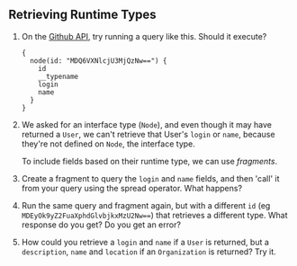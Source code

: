 ## Retrieving Runtime Types

1. On the [Github API](https://developer.github.com/early-access/graphql/explorer/), try running a query like this. Should it execute?

   ```
   {
     node(id: "MDQ6VXNlcjU3MjQzNw==") {
       id
       __typename
       login
       name
     }
   }
   ```

2. We asked for an interface type (`Node`), and even though it may have returned a `User`, we can't retrieve that User's `login` or `name`, because they're not defined on `Node`, the interface type.

   To include fields based on their runtime type, we can use _fragments_.

3. Create a fragment to query the `login` and `name` fields, and then 'call' it from your query using the spread operator. What happens?

4. Run the same query and fragment again, but with a different `id` (eg `MDEyOk9yZ2FuaXphdGlvbjkxMzU2Nw==`) that retrieves a different type. What response do you get? Do you get an error?

5. How could you retrieve a `login` and `name` if a `User` is returned, but a `description`, `name` and `location` if an `Organization` is returned? Try it.
